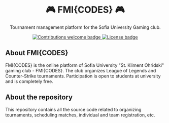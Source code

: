 <h1 align="center">🎮 FMI{CODES} 🎮</h1>
<p align="center">
  Tournament management platform for the Sofia University Gaming club.
</p>

<p align="center">
    <a href="https://github.com/fss-fmi/fmicodes/fork">
        <img src="https://img.shields.io/badge/contributions-welcome-brightgreen.svg?style=flat-square" alt="Contributions welcome badge" />
    </a>
    <a href="LICENSE">
        <img src="https://img.shields.io/github/license/fss-fmi/fmicodes?style=flat-square" alt="License badge" />
    </a>
</p>

## About FMI{CODES}

FMI{CODES} is the online platform of Sofia University "St. Kliment Ohridski" gaming club - FMI{CODES}. The club organizes League of Legends and Counter-Strike tournaments. Participation is open to students at university and is completely free.

## About the repository

This repository contains all the source code related to organizing tournaments, scheduling matches, individual and team registration, etc.
